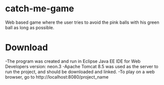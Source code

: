 # catch-me-game
Web based game where the user tries to avoid the pink balls with his green ball as long as possible. 

# Download
-The program was created and run in Eclipse Java EE IDE for Web Developers version: neon.3
-Apache Tomcat 8.5 was used as the server to run the project, and should be downloaded and linked.
-To play on a web browser, go to http://localhost:8080/project_name
